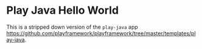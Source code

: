 # Play Java Hello World

This is a stripped down version of the `play-java` app https://github.com/playframework/playframework/tree/master/templates/play-java.

